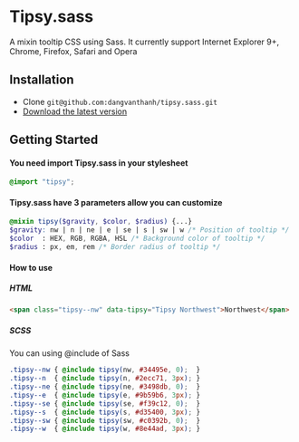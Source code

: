 # Tipsy.sass
A mixin tooltip CSS using Sass. It currently support Internet Explorer 9+, Chrome, Firefox, Safari and Opera

## Installation
* Clone ``git@github.com:dangvanthanh/tipsy.sass.git``
* [Download the latest version](https://github.com/dangvanthanh/tipsy.sass/archive/master.zip)

## Getting Started

#### You need import Tipsy.sass in your stylesheet

```scss
@import "tipsy";
```

#### Tipsy.sass have 3 parameters allow you can customize

```scss
@mixin tipsy($gravity, $color, $radius) {...}
$gravity: nw | n | ne | e | se | s | sw | w /* Position of tooltip */
$color  : HEX, RGB, RGBA, HSL /* Background color of tooltip */
$radius : px, em, rem /* Border radius of tooltip */
```

#### How to use

##### HTML

```html
<span class="tipsy--nw" data-tipsy="Tipsy Northwest">Northwest</span>
```

##### SCSS

You can using @include of Sass

```scss
.tipsy--nw { @include tipsy(nw, #34495e, 0);  }
.tipsy--n  { @include tipsy(n, #2ecc71, 3px); }
.tipsy--ne { @include tipsy(ne, #3498db, 0);  }
.tipsy--e  { @include tipsy(e, #9b59b6, 3px); }
.tipsy--se { @include tipsy(se, #f39c12, 0);  }
.tipsy--s  { @include tipsy(s, #d35400, 3px); }
.tipsy--sw { @include tipsy(sw, #c0392b, 0);  }
.tipsy--w  { @include tipsy(w, #8e44ad, 3px); }
```